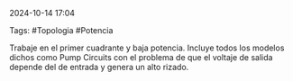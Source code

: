 2024-10-14 17:04

Tags: #Topologia #Potencia 

Trabaje en el primer cuadrante y baja potencia. Incluye todos los modelos dichos como Pump Circuits con el problema de que el voltaje de salida depende del de entrada y genera un alto rizado.





